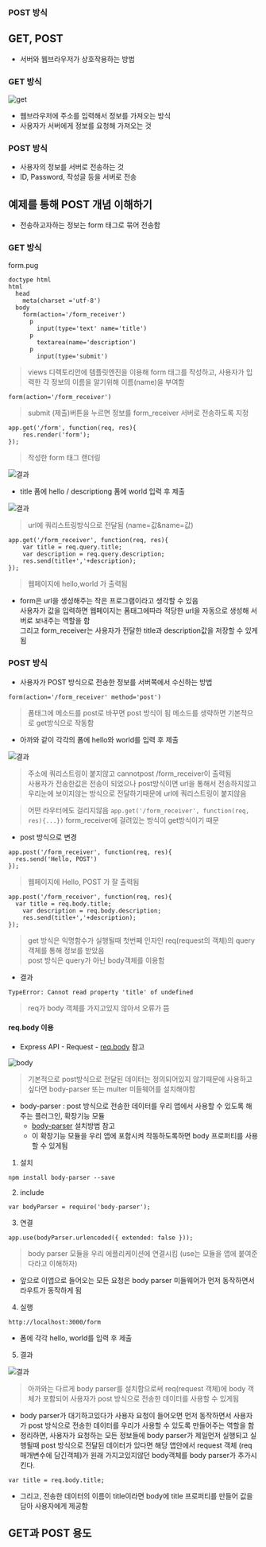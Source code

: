 ### POST 방식

## GET, POST
- 서버와 웹브라우저가 상호작용하는 방법

### GET 방식
![get](img/node18.png)
- 웹브라우저에 주소를 입력해서 정보를 가져오는 방식
- 사용자가 서버에게 정보를 요청해 가져오는 것

### POST 방식
- 사용자의 정보를 서버로 전송하는 것
- ID, Password, 작성글 등을 서버로 전송


## 예제를 통해 POST 개념 이해하기
- 전송하고자하는 정보는 form 태그로 묶어 전송함

### GET 방식
form.pug
```
doctype html
html
  head
    meta(charset ='utf-8')
  body
    form(action='/form_receiver')
      p
        input(type='text' name='title')
      p
        textarea(name='description')
      p
        input(type='submit')
```
> views 디렉토리안에 템플릿엔진을 이용해 form 태그를 작성하고, 사용자가 입력한 각 정보의 이름을 알기위해 이름(name)을 부여함

```
form(action='/form_receiver')
```
> submit (제출)버튼을 누르면 정보를 form_receiver 서버로 전송하도록 지정

```
app.get('/form', function(req, res){
	res.render('form');
});
```
> 작성한 form 태그 랜더링

![결과](img/node19.png)

- title 폼에 hello \/ descriptiong 폼에 world 입력 후 제출

![결과](img/node19.png)
> url에 쿼리스트링방식으로 전달됨 (name=값&name=값)
```
app.get('/form_receiver', function(req, res){
	var title = req.query.title;
	var description = req.query.description;
	res.send(title+','+description);
});
```
> 웹페이지에 hello,world 가 출력됨

- form은 url을 생성해주는 작은 프로그램이라고 생각할 수 있음<br/>사용자가 값을 입력하면 웹페이지는 폼태그에따라 적당한 url을 자동으로 생성해 서버로 보내주는 역할을 함<br/>그리고 form_receiver는 사용자가 전달한 title과 description값을 저장할 수 있게됨

### POST 방식
- 사용자가 POST 방식으로 전송한 정보를 서버쪽에서 수신하는 방법
```
form(action='/form_receiver' method='post')
```
> 폼태그에 메소드를 post로 바꾸면 post 방식이 됨 메소드를 생략하면 기본적으로 get방식으로 작동함

- 아까와 같이 각각의 폼에 hello와 world를 입력 후 제출

![결과](img/node21.png)
> 주소에 쿼리스트링이 붙지않고 cannotpost /form_receiver이 출력됨<br/>사용자가 전송한값은 전송이 되었으나 post방식이면 url을 통해서 전송하지않고 우리눈에 보이지않는 방식으로 전달하기때문에 url에 쿼리스트링이 붙지않음

> 어떤 라우터에도 걸리지않음 `app.get('/form_receiver', function(req, res){...})` form_receiver에 걸려있는 방식이 get방식이기 때문
- post 방식으로 변경
```
app.post('/form_receiver', function(req, res){
  res.send('Hello, POST')
});
```
> 웹페이지에 Hello, POST 가 잘 출력됨

```
app.post('/form_receiver', function(req, res){
  var title = req.body.title;
	var description = req.body.description;
	res.send(title+','+description);
});
```
> get 방식은 익명함수가 실행될때 첫번째 인자인 req(request의 객체)의 query객체를 통해 정보를 받았음<br/>post 방식은 query가 아닌 body객체를 이용함
- 결과
```
TypeError: Cannot read property 'title' of undefined
```
> req가 body 객체를 가지고있지 않아서 오류가 뜸

#### req.body 이용
- Express API - Request - [req.body](http://expressjs.com/ko/4x/api.html#req.body) 참고

![body](img/node22.png)
> 기본적으로 post방식으로 전달된 데이터는 정의되어있지 않기때문에 사용하고싶다면 body-parser 또는 multer 미들웨어를 설치해야함
- body-parser : post 방식으로 전송한 데이터를 우리 앱에서 사용할 수 있도록 해주는 플러그인, 확장기능 모듈
	- [body-parser](https://www.npmjs.com/package/body-parser) 설치방법 참고
	- 이 확장기능 모듈을 우리 앱에 포함시켜 작동하도록하면 body 프로퍼티를 사용할 수 있게됨

1. 설치
```
npm install body-parser --save
```
2. include
```
var bodyParser = require('body-parser');
```
3. 연결
```
app.use(bodyParser.urlencoded({ extended: false }));
```
> body parser 모듈을 우리 에플리케이션에 연결시킴 (use는 모듈을 앱에 붙여준다라고 이해하자)
- 앞으로 이앱으로 들어오는 모든 요청은 body parser 미들웨어가 먼저 동작하면서 라우트가 동작하게 됨

4. 실행
```
http://localhost:3000/form
```
- 폼에 각각 hello, world를 입력 후 제출
5. 결과

![결과](img/node23.png)<br/>
> 아까와는 다르게 body parser를 설치함으로써 req(request 객체)에 body 객체가 포함되어 사용자가 post 방식으로 전송한 데이터를 사용할 수 있게됨

- body parser가 대기하고있다가 사용자 요청이 들어오면 먼저 동작하면서 사용자가 post 방식으로 전송한 데이터를 우리가 사용할 수 있도록 만들어주는 역할을 함
- 정리하면, 사용자가 요청하는 모든 정보들에 body parser가 제일먼저 실행되고 실행될때 post 방식으로 전달된 데이터가 있다면 해당 앱안에서 request 객체 (req 매개변수에 담긴객체)가 원래 가지고있지않던 body객체를 body parser가 추가시킨다.
```
var title = req.body.title;
```
- 그리고, 전송한 데이터의 이름이 title이라면 body에 title 프로퍼티를 만들어 값을 담아 사용자에게 제공함

## GET과 POST 용도
